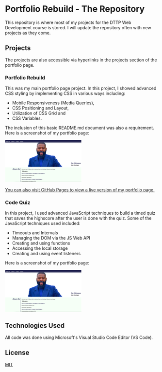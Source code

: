 # Portfolio Rebuild - The Repository

This repository is where most of my projects for the DTTP Web Development course is stored. I will update the repository often with new projects as they come.

## Projects

The projects are also accessible via hyperlinks in the projects section of the portfolio page.

### Portfolio Rebuild

This was my main portfolio page project. In this project, I showed advanced CSS styling by implementing CSS in various ways including:

* Mobile Responsiveness (Media Queries),
* CSS Positioning and Layout,
* Utilization of CSS Grid and
* CSS Variables. 

The inclusion of this basic README.md document was also a requirement.
Here is a screenshot of my portfolio page:
<p>
    <img alt="screenshot of my portfolio page." src="./assets/images/porfolio-screenshot.png" width="50%" height="50%">
</p>

[You can also visit GitHub Pages to view a live version of my portfolio page.](https://chibuezeishionwu.github.io/PortfolioRebuild/)

### Code Quiz

In this project, I used advanced JavaScript techniques to build a timed quiz that saves the highscore after the user is done with the quiz. Some of the JavaScript techniques used included:

* Timeouts and Intervals
* Managing the DOM via the JS Web API
* Creating and using functions
* Accessing the local storage
* Creating and using event listeners

Here is a screenshot of my portfolio page:
<p>
    <img alt="screenshot of my portfolio page." src="./assets/images/porfolio-screenshot.png" width="50%" height="50%">
</p>

## Technologies Used

All code was done using Microsoft's Visual Studio Code Editor (VS Code).

## License

[MIT](https://choosealicense.com/licenses/mit/)
